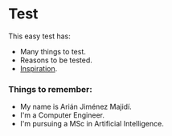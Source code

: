 ﻿---
layout: default
---
# Test

This easy test has:
 * Many things to test.
 * Reasons to be tested.
 * [Inspiration](http://jbt.github.io/markdown-editor/).
 
### Things to remember:
 * My name is Arián Jiménez Majidí.
 * I'm a Computer Engineer.
 * I'm pursuing a MSc in Artificial Intelligence.